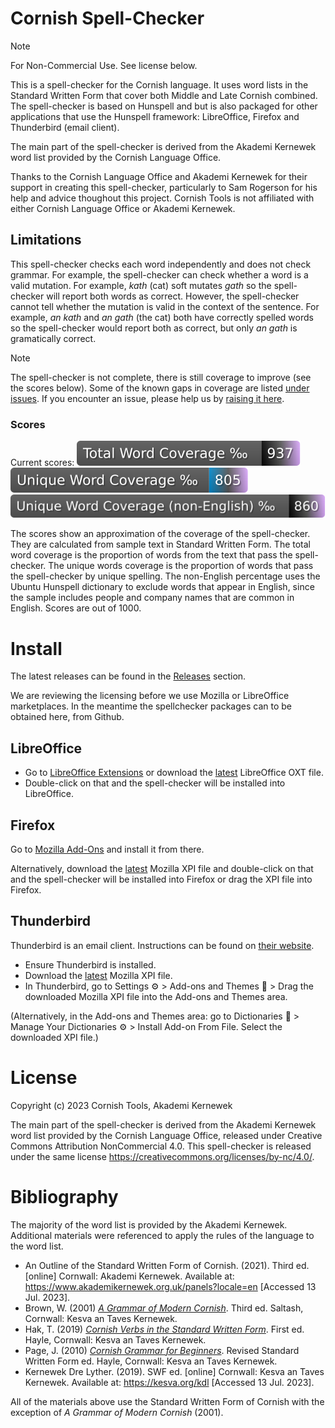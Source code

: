 # Cornish Spell-Checker

> [!NOTE]
> For Non-Commercial Use. See license below.

This is a spell-checker for the Cornish language. It uses word lists in the Standard Written Form that cover both Middle and Late Cornish combined. The spell-checker is based on Hunspell and but is also packaged for other applications that use the Hunspell framework: LibreOffice, Firefox and Thunderbird (email client).

The main part of the spell-checker is derived from the Akademi Kernewek word list provided by the Cornish Language Office. 

Thanks to the Cornish Language Office and Akademi Kernewek for their support in creating this spell-checker, particularly  to Sam Rogerson for his help and advice thoughout this project. Cornish Tools is not affiliated with either Cornish Language Office or Akademi Kernewek.

## Limitations

This spell-checker checks each word independently and does not check grammar. For example, the spell-checker can check whether a word is a valid mutation. For example, *kath* (cat) soft mutates *gath* so the spell-checker will report both words as correct. However, the spell-checker cannot tell whether the mutation is valid in the context of the sentence. For example, *an kath* and *an gath* (the cat) both have correctly spelled words so the spell-checker would report both as correct, but only *an gath* is gramatically correct.

> [!NOTE]
> The spell-checker is not complete, there is still coverage to improve (see the scores below). Some of the known gaps in coverage are listed [under issues](https://github.com/cornish-tools/cornish-spellchecker/issues). If you encounter an issue, please help us by [raising it here](https://github.com/cornish-tools/cornish-spellchecker/issues).

### Scores

Current scores:
![](badge/test-total-words.svg)
![](badge/test-unique-words.svg)
![](badge/test-unique-noneng-words.svg)

The scores show an approximation of the coverage of the spell-checker. They are calculated from sample text in Standard Written Form. The total word coverage is the proportion of words from the text that pass the spell-checker. The unique words coverage is the proportion of words that pass the spell-checker by unique spelling. The non-English percentage uses the Ubuntu Hunspell dictionary to exclude words that appear in English, since the sample includes people and company names that are common in English. Scores are out of 1000.

# Install

The latest releases can be found in the [Releases](https://github.com/cornish-tools/cornish-spellchecker/releases) section.

We are reviewing the licensing before we use Mozilla or LibreOffice marketplaces. In the meantime the spellchecker packages can to be obtained here, from Github.

## LibreOffice

- Go to [LibreOffice Extensions](https://extensions.libreoffice.org/en/extensions/show/42004) or download the [latest](https://github.com/cornish-tools/cornish-spellchecker/releases) LibreOffice OXT file.
- Double-click on that and the spell-checker will be installed into LibreOffice.

## Firefox

Go to [Mozilla Add-Ons](https://addons.mozilla.org/en-GB/firefox/addon/ct-cornish-spell-checker-swf/) and install it from there.

Alternatively, download the [latest](https://github.com/cornish-tools/cornish-spellchecker/releases) Mozilla XPI file and double-click on that and the spell-checker will be installed into Firefox or drag the XPI file into Firefox.

## Thunderbird

Thunderbird is an email client. Instructions can be found on [their website](https://support.mozilla.org/en-US/kb/installing-addon-thunderbird#w_a-slightly-less-ideal-case-install-from-a-downloaded-xpi-file).

- Ensure Thunderbird is installed.
- Download the [latest](https://github.com/cornish-tools/cornish-spellchecker/releases) Mozilla XPI file.
- In Thunderbird, go to Settings &#x2699; > Add-ons and Themes &#129513; > Drag the downloaded Mozilla XPI file into the Add-ons and Themes area.

(Alternatively, in the Add-ons and Themes area: go to Dictionaries &#128213; > Manage Your Dictionaries &#x2699; > Install Add-on From File. Select the downloaded XPI file.)

# License

Copyright (c) 2023 Cornish Tools, Akademi Kernewek

The main part of the spell-checker is derived from the Akademi Kernewek word list provided by the Cornish Language Office, released under Creative Commons Attribution NonCommercial 4.0. This spell-checker is released under the same license <https://creativecommons.org/licenses/by-nc/4.0/>.

# Bibliography

The majority of the word list is provided by the Akademi Kernewek. Additional materials were referenced to apply the rules of the language to the word list.

* An Outline of the Standard Written Form of Cornish. (2021). Third ed. [online] Cornwall: Akademi Kernewek. Available at: https://www.akademikernewek.org.uk/panels?locale=en [Accessed 13 Jul. 2023].
* Brown, W. (2001) *[A Grammar of Modern Cornish](https://kesva.org/publications/grammar-modern-cornish)*. Third ed. Saltash, Cornwall: Kesva an Taves Kernewek.
* Hak, T. (2019) *[Cornish Verbs in the Standard Written Form](https://kesva.org/publications/cornish-verbs)*. First ed. Hayle, Cornwall: Kesva an Taves Kernewek.
* Page, J. (2010) *[Cornish Grammar for Beginners](https://kesva.org/publications/cornish-grammar-beginners-and-auxiliary-verbs)*. Revised Standard Written Form ed. Hayle, Cornwall: Kesva an Taves Kernewek.
* Kernewek Dre Lyther. (2019). SWF ed. [online] Cornwall: Kesva an Taves Kernewek. Available at: https://kesva.org/kdl [Accessed 13 Jul. 2023].

All of the materials above use the Standard Written Form of Cornish with the exception of _A Grammar of Modern Cornish_ (2001).
